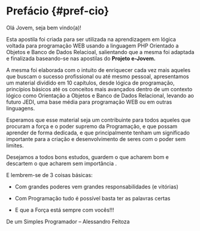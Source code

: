 # Prefácio {#pref-cio}

Olá Jovem, seja bem vindo(a)!

Esta apostila foi criada para ser utilizada na aprendizagem em lógica voltada para programação WEB usando a linguagem PHP Orientado a Objetos e Banco de Dados Relacioal, salientando que a mesma foi adaptada e finalizada baseando-se nas apostilas do **Projeto e-Jovem.**

A mesma foi elaborada com o intuito de enriquecer cada vez mais aqueles que buscam o sucesso profissional ou até mesmo pessoal, apresentamos um material dividido em 10 capítulos, desde lógica de programação, princípios básicos até os conceitos mais avançados dentro de um contexto lógico como Orientação a Objetos e Banco de Dados Relacional, levando ao futuro JEDI, uma base média para programação WEB ou em outras linguagens.

Esperamos que esse material seja um contribuinte para todos aqueles que procuram a força e o poder supremo da Programação, e que possam aprender de forma dedicada, e que principalmente tenham um significado importante para a criação e desenvolvimento de seres com o poder sem limites.

Desejamos a todos bons estudos, guardem o que acharem bom e descartem o que acharem sem importância .

E lembrem-se de 3 coisas básicas:

*   Com grandes poderes vem grandes responsabilidades (e vitórias)

*   Com Programação tudo é possível basta ter as palavras certas

*   E que a Força está sempre com vocês!!!

De um Simples Programador – Alessandro Feitoza